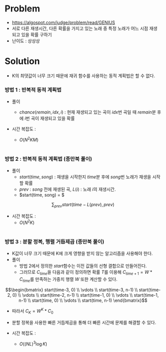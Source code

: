 # Problem
* https://algospot.com/judge/problem/read/GENIUS
* 서로 다른 재생시간, 다른 확률을 가지고 있는 노래 중 특정 노래가 어느 시점 재생되고 있을 확률 구하기
* 난이도 : 상상상

# Solution
* K의 최댓값이 너무 크기 때문에 재귀 함수를 사용하는 동적 계획법은 할 수 없다.

### 방법 1 : 반복적 동적 계획법
* 풀이
  * $chance(remain, idx, i)$ : 현재 재생되고 있는 곡이 $idx$번 곡일 때 $remain$분 후에 $i$번 곡이 재생되고 있을 확률

* 시간 복잡도 :
  * $O(N^2KM)$
<br></br>

### 방법 2 : 반복적 동적 계획법 (종만북 풀이)
* 풀이
  * $start(time, song)$ : 재생을 시작한지 $time$분 후에 $song$번 노래가 재생을 시작할 확률
  * $prev$ : $song$ 전에 재생된 곡, $L(i)$ : 노래 $i$의 재생시간.
  * $start(time, song) = $

$$\sum_{prev} start(time-L(prev), prev)$$


* 시간 복잡도 :
  * $O(N^2K)$
<br></br>

### 방법 3 : 분할 정복, 행렬 거듭제곱 (종만북 풀이)
* K값이 너무 크기 때문에 K에 크게 영향을 받지 않는 알고리즘을 사용해야 한다.
* 풀이
  * 방법 2에서 정의한 $start$함수는 이전 값들의 선형 결합으로 만들어진다.
  * 그러므로 $C_{time}$을 다음과 같이 정의하면 확률 $T$를 이용해 $C_{time+1} = W*C_{time}$를 만족하는 가중치 행렬 $W$ 또한 계산할 수 있다.

$$\begin{bmatrix} start(time-3, 0) \\ 
\vdots \\ 
start(time-3, n-1) \\ 
start(time-2, 0) \\ 
\vdots \\ 
start(time-2, n-1) \\ 
start(time-1, 0) \\ 
\vdots \\ 
start(time-1, n-1) \\ 
start(time, 0) \\ 
\vdots \\ 
start(time, n-1) \end{bmatrix}$$

  * 따라서 $C_K = W^K * C_0$
  * 분할 정복을 사용한 빠른 거듭제곱을 통해 더 빠른 시간에 문제를 해결할 수 있다.

* 시간 복잡도 :
  * $O((NL)^3 \log K)$
<br></br>

